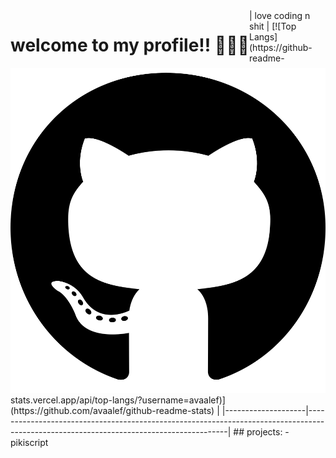 <div style="float: left;">
  
  # welcome to my profile!! 👋👋👋
  
</div>
<div style="float: right">
  <img src="ASSETS/github.svg" alt="github">
</div>
| love coding n shit | [![Top Langs](https://github-readme-stats.vercel.app/api/top-langs/?username=avaalef)](https://github.com/avaalef/github-readme-stats) |
|--------------------|----------------------------------------------------------------------------------------------------------------------------------------|
## projects:
- pikiscript
